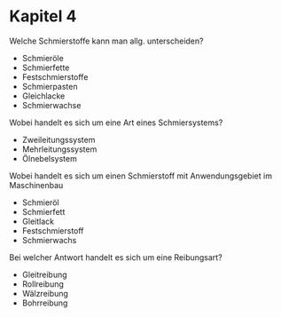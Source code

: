 # Kapitel 4

Welche Schmierstoffe kann man allg. unterscheiden?

- Schmieröle
- Schmierfette
- Festschmierstoffe
- Schmierpasten
- Gleichlacke
- Schmierwachse

Wobei handelt es sich um eine Art eines Schmiersystems?

- Zweileitungssystem
- Mehrleitungssystem
- Ölnebelsystem

Wobei handelt es sich um einen Schmierstoff mit Anwendungsgebiet im Maschinenbau

- Schmieröl
- Schmierfett
- Gleitlack
- Festschmierstoff
- Schmierwachs

Bei welcher Antwort handelt es sich um eine Reibungsart?

- Gleitreibung
- Rollreibung
- Wälzreibung
- Bohrreibung
